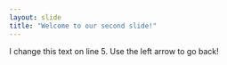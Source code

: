 ```yaml
---
layout: slide
title: "Welcome to our second slide!"
---
```

I change this text on line 5.
Use the left arrow to go back!
